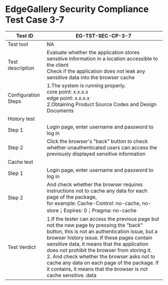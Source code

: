# EdgeGallery Security Compliance Test Case 3-7

|Test ID   |EG-TST-SEC-CP-3-7   |
| ------------ | ------------ |
|Test tool   |NA  |
|Test description   |Evaluate whether the application stores sensitive information in a location accessible to the client<br>Check if the application does not leak any sensitive data into the browser cache|
|Configuration Steps   |1.The system is running properly.<br>core point: x.x.x.x<br>edge point: x.x.x.x<br>2.Obtaining Product Source Codes and Design Documents   |
|History test  | |
|Step 1   |Login page, enter username and password to log in  |
|Step 2   |Click the browser's "back" button to check whether unauthenticated users can access the previously displayed sensitive information |
|Cache test   |   |
|Step 1   |Login page, enter username and password to log in |
|Step 2   |And check whether the browser requires instructions not to cache any data for each page of the package, <br>for example: Cache-Control: no-cache, no-store；Expires: 0；Pragma: no-cache  |
|Test Verdict   |1.If the tester can access the previous page but not the new page by pressing the "back" button, this is not an authentication issue, but a browser history issue. If these pages contain sensitive data, it means that the application does not prohibit the browser from storing it.<br> 2. And check whether the browser asks not to cache any data on each page of the package. If it contains, it means that the browser is not cache sensitive. data |
